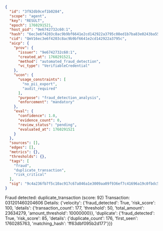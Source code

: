 ```json
{
  "id": "3f92db9cef1b0284",
  "scope": "agent",
  "key": "RESULT",
  "epoch": 1760291521,
  "host_pid": "9e6742732c60:1",
  "hash": "6ec3e6f4203c8ac9b9bf6641e2cd142922a3795c08ed1b7ba83e0243ba55cf68",
  "cid": "QmV16ec3e6f4203c8ac9b9bf6641e2cd142922a3795c",
  "aicp": {
    "prov": {
      "issuer": "9e6742732c60:1",
      "created_at": 1760291521,
      "method": "automated_fraud_detection",
      "vc_type": "VerifiableCredential"
    },
    "ucon": {
      "usage_constraints": [
        "no_pii_export",
        "audit_required"
      ],
      "purpose": "fraud_detection_analysis",
      "enforcement": "mandatory"
    },
    "eval": {
      "confidence": 1.0,
      "evidence_count": 0,
      "review_status": "pending",
      "evaluated_at": 1760291521
    }
  },
  "sources": [],
  "edges": [],
  "metrics": {},
  "thresholds": {},
  "tags": [
    "fraud",
    "duplicate_transaction",
    "risk_critical"
  ],
  "sig": "9c4a236fb7f5c10ac917c67a846a1e3009aa09f936ef7c41696a19c0fbdc5185"
}
```

Fraud detected: duplicate_transaction (score: 92)
Transaction: 031201460204606
Details: {'velocity': {'fraud_detected': True, 'risk_score': 100, 'details': {'transaction_count': 177, 'threshold': 50, 'total_amount': 23634279, 'amount_threshold': 10000000}}, 'duplicate': {'fraud_detected': True, 'risk_score': 85, 'details': {'duplicate_count': 176, 'first_seen': 1760285763, 'matching_hash': 'ff63dbf095b2d177'}}}